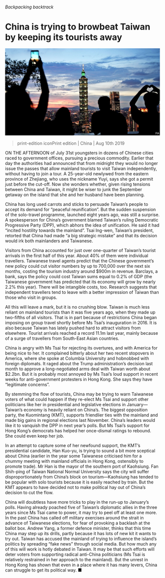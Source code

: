 ###### Backpacking backtrack

# China is trying to browbeat Taiwan by keeping its tourists away 

![image](images/20190810_CNP002_0.jpg) 

> print-edition iconPrint edition | China | Aug 10th 2019 

ON THE AFTERNOON of July 31st youngsters in dozens of Chinese cities raced to government offices, pursuing a precious commodity. Earlier that day the authorities had announced that from midnight they would no longer issue the passes that allow mainland tourists to visit Taiwan independently, without having to join a tour. A 25-year-old newlywed from the eastern province of Zhejiang, who uses the nickname Yuyi, says she got a permit just before the cut-off. Now she wonders whether, given rising tensions between China and Taiwan, it might be wiser to junk the September getaway on the island that she and her husband have been planning. 

China has long used carrots and sticks to persuade Taiwan’s people to accept its demand for “peaceful reunification”. But the sudden suspension of the solo-travel programme, launched eight years ago, was still a surprise. A spokesperson for China’s government blamed Taiwan’s ruling Democratic Progressive Party (DPP), which abhors the idea of unification. He said it had “incited hostility towards the mainland”. Tsai Ing-wen, Taiwan’s president, retorted that China had made “a big strategic mistake” and that its decision would irk both mainlanders and Taiwanese. 

Visitors from China accounted for just over one-quarter of Taiwan’s tourist arrivals in the first half of this year. About 40% of them were individual travellers. Taiwanese travel agents predict that the Chinese government’s new policy could cut visitor numbers by up to 700,000 over the next six months, costing the tourism industry around $900m in revenue. Barclays, a bank, says the policy could cost Taiwan sums equal to 0.2% of GDP (the Taiwanese government has predicted that its economy will grow by nearly 2.2% this year). There will be intangible costs, too. Research suggests that independent travellers tend to leave with a better impression of Taiwan than those who visit in groups. 

All this will leave a mark, but it is no crushing blow. Taiwan is much less reliant on mainland tourists than it was five years ago, when they made up two-fifths of all visitors. That is in part because of restrictions China began imposing on group travel shortly before Ms Tsai’s inauguration in 2016. It is also because Taiwan has lately pushed hard to attract visitors from elsewhere. Tourist arrivals reached a record 11.1m last year, mainly because of a surge of travellers from South-East Asian countries. 

China is angry with Ms Tsai for rejecting its overtures, and with America for being nice to her. It complained bitterly about her two recent stopovers in America, where she spoke at Columbia University and hobnobbed with foreign diplomats. It raged about the Trump administration’s decision last month to approve a long-negotiated arms deal with Taiwan worth about $2.2bn. But it is probably most annoyed by Ms Tsai’s loud support in recent weeks for anti-government protesters in Hong Kong. She says they have “legitimate concerns”. 

By stemming the flow of tourists, China may be trying to warn Taiwanese voters of what could happen if they re-elect Ms Tsai and support other politicians like her in presidential and legislative elections in January—Taiwan’s economy is heavily reliant on China’s. The biggest opposition party, the Kuomintang (KMT), supports friendlier ties with the mainland and made big gains in regional elections last November. China’s leaders would like it to vanquish the DPP in next year’s polls. But Ms Tsai’s support for Hong Kong’s democrats has helped her once-dismal ratings to rebound. She could even keep her job. 

In an attempt to capture some of her newfound support, the KMT’s presidential candidate, Han Kuo-yu, is trying to sound a bit more sceptical about China (earlier in the year some Taiwanese criticised him for a chummy meeting with mainland officials in Hong Kong, ostensibly to promote trade). Mr Han is the mayor of the southern port of Kaohsiung. Fan Shih-ping of Taiwan National Normal University says the city will suffer disproportionately from China’s block on tourism—Kaohsiung has tended to be popular with solo tourists because it is easily reached by train. But the KMT appears to have decided not to make political hay out of China’s decision to cut the flow. 

China will doubtless have more tricks to play in the run-up to January’s polls. Having already poached five of Taiwan’s diplomatic allies in the three years since Ms Tsai came to power, it may try to peel off at least one more. In the past China has called off military exercises around the strait in advance of Taiwanese elections, for fear of provoking a backlash at the ballot box. Andrew Yang, a former defence minister, thinks that this time China may step up its drills, partly because it has lots of new kit it wants to try out. Taiwan has accused the mainland of trying to influence the island’s politics by spreading “fake news” through social media. But how much any of this will work is hotly debated in Taiwan. It may be that such efforts will deter voters from supporting radical anti-China politicians (Ms Tsai is relatively restrained in her approach to the mainland). But the unrest in Hong Kong has shown that even in a place where it has many levers, China can struggle to get its political way. ■ 

